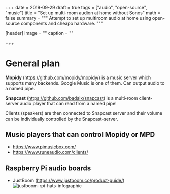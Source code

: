+++
date = 2019-09-29
draft = true
tags = ["audio", "open-source", "music"]
title = "Set up multi-room audion at home without Sonos"
math = false
summary = """
Attempt to set up multiroom audio at home using open-source components
and cheapo hardware.
"""

[header]
image = ""
caption = ""

+++

# General plan

**Mopidy** (https://github.com/mopidy/mopidy/) is a music server which supports
many backends. Google Music is one of them. Can output audio to a named pipe.

**Snapcast** (https://github.com/badaix/snapcast) is a multi-room client-server
audio player that can read from a named pipe!

Clients (speakers) are then connected to Snapcast server and their volume can
be individually controlled by the Snapcast-server.


## Music players that can control Mopidy or MPD
- https://www.pimusicbox.com/
- https://www.runeaudio.com/clients/


## Raspberry Pi audio boards
- JustBoom (https://www.justboom.co/product-guide/)  
![justboom-rpi-hats-infographic](justboom-rpi-hats-infographic.png)
